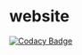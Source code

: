 # website
[![Codacy Badge](https://api.codacy.com/project/badge/Grade/099593f174eb4b64983c0b8662c6fedb)](https://app.codacy.com/app/AOBlockchain/website?utm_source=github.com&utm_medium=referral&utm_content=AOBlockchain/website&utm_campaign=badger)